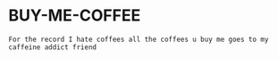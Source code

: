 # BUY-ME-COFFEE
```
For the record I hate coffees all the coffees u buy me goes to my caffeine addict friend
